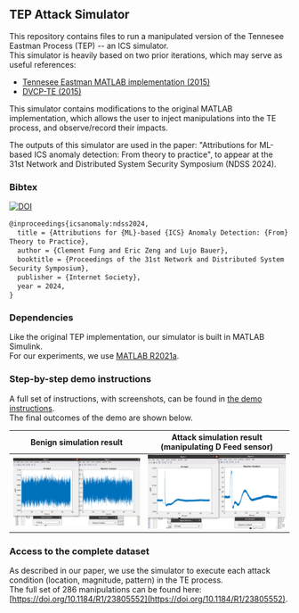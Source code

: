 ## TEP Attack Simulator

This repository contains files to run a manipulated version of the Tennesee Eastman Process (TEP) -- an ICS simulator.  
This simulator is heavily based on two prior iterations, which may serve as useful references:
- [Tennesee Eastman MATLAB implementation (2015)](https://depts.washington.edu/control/LARRY/TE/download.html)
- [DVCP-TE (2015)](https://github.com/satejnik/DVCP-TE)

This simulator contains modifications to the original MATLAB implementation, which allows the user to inject manipulations into the TE process, and observe/record their impacts.

The outputs of this simulator are used in the paper: "Attributions for ML-based ICS anomaly detection: From theory to practice", 
to appear at the 31st Network and Distributed System Security Symposium (NDSS 2024).

### Bibtex

[![DOI](https://zenodo.org/badge/661335861.svg)](https://zenodo.org/badge/latestdoi/661335861)

```
@inproceedings{icsanomaly:ndss2024,
  title = {Attributions for {ML}-based {ICS} Anomaly Detection: {From} Theory to Practice},
  author = {Clement Fung and Eric Zeng and Lujo Bauer},
  booktitle = {Proceedings of the 31st Network and Distributed System Security Symposium},
  publisher = {Internet Society},
  year = 2024,
}  
```

### Dependencies
Like the original TEP implementation, our simulator is built in MATLAB Simulink.  
For our experiments, we use [MATLAB R2021a](https://www.mathworks.com/products/new_products/release2021a.html).

### Step-by-step demo instructions
A full set of instructions, with screenshots, can be found in [the demo instructions](demo-instructions.md).  
The final outcomes of the demo are shown below.

| Benign simulation result | Attack simulation result (manipulating D Feed sensor) |
| --- | --- |
|![image](demo-imgs/benign_simulation_result.png)|![image](demo-imgs/attack_simulation_result.png)|

### Access to the complete dataset
As described in our paper, we use the simulator to execute each attack condition (location, magnitude, pattern) in the TE process.  
The full set of 286 manipulations can be found here: [https://doi.org/10.1184/R1/23805552](https://doi.org/10.1184/R1/23805552).
